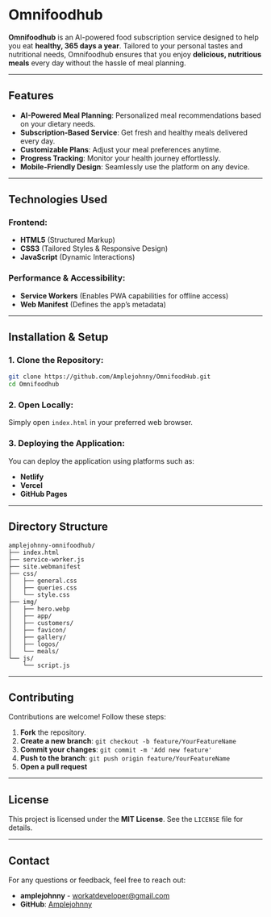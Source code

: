 # Omnifoodhub

**Omnifoodhub** is an AI-powered food subscription service designed to help you eat **healthy, 365 days a year**. Tailored to your personal tastes and nutritional needs, Omnifoodhub ensures that you enjoy **delicious, nutritious meals** every day without the hassle of meal planning.

---

## Features
- **AI-Powered Meal Planning**: Personalized meal recommendations based on your dietary needs.
- **Subscription-Based Service**: Get fresh and healthy meals delivered every day.
- **Customizable Plans**: Adjust your meal preferences anytime.
- **Progress Tracking**: Monitor your health journey effortlessly.
- **Mobile-Friendly Design**: Seamlessly use the platform on any device.

---

## Technologies Used
### Frontend:
- **HTML5** (Structured Markup)
- **CSS3** (Tailored Styles & Responsive Design)
- **JavaScript** (Dynamic Interactions)

### Performance & Accessibility:
- **Service Workers** (Enables PWA capabilities for offline access)
- **Web Manifest** (Defines the app’s metadata)

---

## Installation & Setup

### 1. Clone the Repository:
```bash
git clone https://github.com/Amplejohnny/OmnifoodHub.git
cd Omnifoodhub
```

### 2. Open Locally:
Simply open `index.html` in your preferred web browser.

### 3. Deploying the Application:
You can deploy the application using platforms such as:
- **Netlify**
- **Vercel**
- **GitHub Pages**

---

## Directory Structure
```
amplejohnny-omnifoodhub/
├── index.html
├── service-worker.js
├── site.webmanifest
├── css/
│   ├── general.css
│   ├── queries.css
│   └── style.css
├── img/
│   ├── hero.webp
│   ├── app/
│   ├── customers/
│   ├── favicon/
│   ├── gallery/
│   ├── logos/
│   └── meals/
└── js/
    └── script.js
```

---

## Contributing
Contributions are welcome! Follow these steps:
1. **Fork** the repository.
2. **Create a new branch**: `git checkout -b feature/YourFeatureName`
3. **Commit your changes**: `git commit -m 'Add new feature'`
4. **Push to the branch**: `git push origin feature/YourFeatureName`
5. **Open a pull request**

---

## License
This project is licensed under the **MIT License**. See the `LICENSE` file for details.

---

## Contact
For any questions or feedback, feel free to reach out:

- **amplejohnny** - workatdeveloper@gmail.com
- **GitHub**: [Amplejohnny](https://github.com/Amplejohnny)
